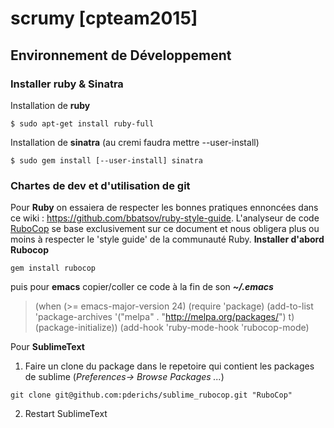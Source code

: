 #  **scrumy [cpteam2015]** 
## Environnement de Développement
### Installer ruby & Sinatra
Installation de **ruby**
```
$ sudo apt-get install ruby-full
```
Installation de **sinatra** (au cremi faudra mettre --user-install)
```
$ sudo gem install [--user-install] sinatra
```
### Chartes de dev et d'utilisation de git
Pour **Ruby** on essaiera de respecter les bonnes pratiques ennoncées dans ce wiki : https://github.com/bbatsov/ruby-style-guide.
L'analyseur de code [RuboCop](https://github.com/bbatsov/rubocop) se base exclusivement sur ce document et nous obligera plus ou moins à respecter le 'style guide' de la communauté Ruby.
**Installer d'abord Rubocop**
```
gem install rubocop
```
puis pour **emacs** copier/coller ce code à la fin de son ***~/.emacs***
>(when (>= emacs-major-version 24)
  (require 'package)
  (add-to-list
   'package-archives
   '("melpa" . "http://melpa.org/packages/")
   t)
  (package-initialize))
(add-hook 'ruby-mode-hook 'rubocop-mode)

Pour **SublimeText**

 1. Faire un clone du package dans le repetoire qui contient les packages de sublime (*Preferences-> Browse Packages ...*)
```
git clone git@github.com:pderichs/sublime_rubocop.git "RuboCop"
```
2. Restart SublimeText


